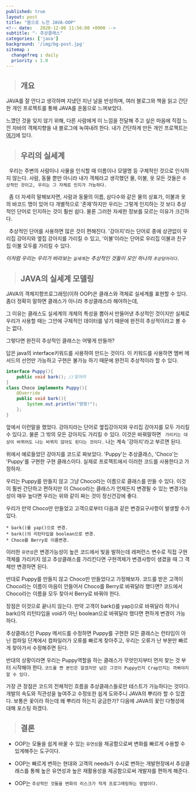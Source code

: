 ```yaml
---
published: true
layout: post
title: "몸으로 느낀 JAVA-OOP"
<!-- date:   2020-12-06 11:56:00 +0900 -->
subtitle: "- 추상클래스"
categories: ['java']
background: '/img/bg-post.jpg'
sitemap :
  changefreq : daily
  priority : 1.0
---
```

> ## 개요

JAVA를 잘 안다고 생각하며 지냈던 지난 날을 반성하며, 여러 블로그와 책을 읽고 간단한 개인 프로젝트를 통해 JAVA를 온몸으로 느껴보았다. 

느꼈던 것을 잊지 않기 위해,  다른 사람에게 이 느낌을 전달해 주고 싶은 마음에 직접 느낀 자바의 객체지향을 내 블로그에 녹여내려 한다. 내가 간단하게 만든 개인 프로젝트는 [여기]("https://github.com/BrandPark/Bullet-Shooting-Game-JAVA_GUI-")에 있다. 

> ## 우리의 실세계

&nbsp;&nbsp;우리는 주변의 사람이나 사물을 인식할 때 이름이나 모델명 등 구체적인 것으로 인식하지 않는다. 사람, 동물 뿐만 아니라 내가 객체라고 생각했던 물, 이불, 옷 모든 것들은 ```추상적인 것이고, 우리는 그 자체로 인지가 가능하다.```

&nbsp;&nbsp;좀 더 자세히 말해보자면,  사람과 동물의 이름, 삼다수와 같은 물의 상표가, 이불과 옷의 바코드 명이 있어 다 개별적으로 '존재'하지만 우리는 그렇게 인지하는 것 보다 추상적인 단어로 인지하는 것이 훨씬 쉽다. 물론 그러한 자세한 정보를 모르는 이유가 크긴하다.

&nbsp;&nbsp;추상적인 단어를 사용하면 많은 것이 편해진다. '강아지'라는 단어로 종에 상관없이 우리집 강아지와 옆집 강아지를 가리킬 수 있고, '이불'이라는 단어로 우리집 이불과 친구집 이불 모두를 가리킬 수 있다.  

*이처럼 우리는 우리가 바라보는 ```실세계```는 추상적인 것들이 모인 하나의 ```추상덩어리다.```*

> ## JAVA의 실세계 모델링

JAVA의 객체지향프로그래밍(이하 OOP)은  클래스와 객체로 실세계를 표현할 수 있다.  좀더 정확히 말하면 클래스가 아니라 추상클래스라 해야하는데,

그 이유는 클래스도 실세계의 개체의 특성을 뽑아서 만들어낸 추상적인 것이지만 실제로 우리가 사용할 때는 그안에 구체적인 데이터를 넣기 때문에 완전히 추상적이라고 볼 수는 없다.  

그렇다면 완전히 추상적인 클래스는 어떻게 만들까?  

답은 java의 interface키워드를 사용하여 만드는 것이다.  이 키워드를 사용하면 멤버 메서드의 선언만 가능하고 구현은 불가능 하기 때문에 완전히 추상적이라 할 수 있다. 
```java
interface Puppy(){
	public void bark();	//짖어라
}
class Choco implements Puppy(){
	@Override
	public void bark(){
		System.out.println("멍멍!");
	};	
}
```
앞에서 이런말을 했었다. 강아지라는 단어로 옆집강아지와 우리집 강아지를 모두 가리킬 수 있다고. 물론 그 밖의 모든 강아지도 가리킬 수 있다.  이것은 바꿔말하면 ``` 가리키는 대상이 바뀌어도 나는 바뀌지 않아도 된다는 것이다.```  나는 계속 '강아지'라고 부르면 된다.  

위에서 예로들었던 강아지를 코드로 짜보았다.  'Puppy'는 추상클래스, 'Choco'는 'Puppy'를 구현한 구현 클래스이다.  실제로 프로젝트에서 이러한 코드를 사용한다고 가정하자.  

우리는 Puppy를 만들지 않고 그냥 Choco라는 이름으로 클래스를 만들 수 있다. 이것이 훨씬 간단하고 편하지만 이 Choco라는 클래스가 언제든지 변경될 수 있는 변경가능성이 매우 높다면 우리는 위와 같이 짜는 것이 정신건강에 좋다.

우리가 만약 Choco만 만들었고 고객으로부터 다음과 같은 변경요구사항이 발생할 수가 있다.
```
* bark()를 yap()으로 변경.
* bark()의 리턴타입을 boolean으로 변경.
* Choco를 Berry로 이름변경.
```
이러한 ```유연성```은 변경가능성이 높은 코드에서 빛을 발하는데 레퍼런스 변수로 직접 구현객체를 가리키지 않고 추상클래스를 가리킨다면 구현객체가 변경사항이 생겼을 때 그 객체만 변경하면 된다.  

반대로 Puppy를 만들지 않고 Choco만 만들었다고 가정해보자. 코드를 받은 고객이 Choco라는 이름이 마음이 안들어서 Choco를 Berry로 바꿔달라 했다면? 코드에서 Choco라는 이름을 모두 찾아서 Berry로 바꿔야 한다. 

장점은 이것으로 끝나지 않는다.  만약 고객이 bark()를 yap()으로 바꿔달라 하거나 bark()의 리턴타입을 void가 아닌 boolean으로 바꿔달라 했다면 편하게 변경이 가능하다. 

추상클래스인 Puppy 메서드를 수정하면 Puppy를 구현한 모든 클래스는 런타임이 아닌 컴파일 단계에서 컴파일러가 오류를 빠르게 찾아주고,  우리는 오류가 난 부분만 빠르게 찾아가서 수정해주면 된다.  

반대의 상황이라면 우리는 Puppy역할을 하는 클래스가 무엇인지부터 먼저 찾는 것 부터 시작해야 한다. ```코드를 짠 본인은 알겠지만 남은 그것이 Puppy인지 Crap인지는 까봐야지 알 수 있다.```

 가장 큰 장점은 코드의 전체적인 흐름을 추상클래스들로만 테스트가 가능하다는 것이다.  개발의 속도와 직관성을 높여주고 수정또한 쉽게 도와주니 JAVA의 뿌리라 할 수 있겠다. 보통은 꽃이라 하는데 왜 뿌리라 하는지 궁금한가? 다음에 JAVA의 꽃인 다형성에 대해 포스팅 하겠다. 

> ## 결론

* OOP는 모듈을 쉽게 바꿀 수 있는 ```유연성```을 제공함으로써 변화를 빠르게 수용할 수 있게해주는 도구이다.

* OOP는 빠르게 변하는 현대와 고객의 needs가 수시로 변하는 개발현장에서 추상클래스를 통해 높은 유연성과 높은 재활용성을 제공함으로써 개발자를 편하게 해준다. 

* OOP는 ```추상적인 것들을 변화의 리스크가 적게 프로그래밍하는 방법이다.```
